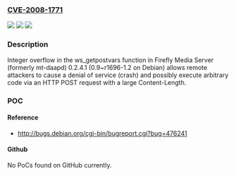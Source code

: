 ### [CVE-2008-1771](https://cve.mitre.org/cgi-bin/cvename.cgi?name=CVE-2008-1771)
![](https://img.shields.io/static/v1?label=Product&message=n%2Fa&color=blue)
![](https://img.shields.io/static/v1?label=Version&message=n%2Fa&color=blue)
![](https://img.shields.io/static/v1?label=Vulnerability&message=n%2Fa&color=brighgreen)

### Description

Integer overflow in the ws_getpostvars function in Firefly Media Server (formerly mt-daapd) 0.2.4.1 (0.9~r1696-1.2 on Debian) allows remote attackers to cause a denial of service (crash) and possibly execute arbitrary code via an HTTP POST request with a large Content-Length.

### POC

#### Reference
- http://bugs.debian.org/cgi-bin/bugreport.cgi?bug=476241

#### Github
No PoCs found on GitHub currently.

